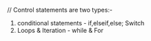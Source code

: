 // Control statements are two types:- 
1. conditional statements - if,elseif,else; Switch 
2. Loops & Iteration - while & For